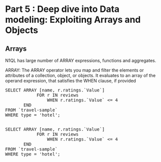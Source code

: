 # Part 5 : Deep dive into Data modeling: Exploiting Arrays and Objects

## Arrays 

N1QL has large number of ARRAY expressions, functions and aggregates.

ARRAY: The ARRAY operator lets you map and filter the elements or attributes of a collection, object, or objects. It evaluates to an array of the operand expression, that satisfies the WHEN clause, if provided

<pre>
SELECT ARRAY [name, r.ratings.`Value`] 
            FOR r IN reviews 
                WHEN r.ratings.`Value` <= 4        
       END 
FROM `travel-sample` 
WHERE type = 'hotel';
</pre>

<pre id="example"> 
SELECT ARRAY [name, r.ratings.`Value`]
            FOR r IN reviews
                WHEN r.ratings.`Value` <= 4
       END
FROM `travel-sample`
WHERE type = 'hotel';
</pre>

